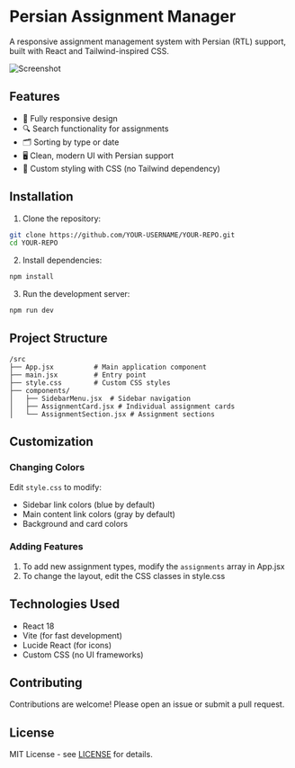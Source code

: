 # Persian Assignment Manager

A responsive assignment management system with Persian (RTL) support, built with React and Tailwind-inspired CSS.

![Screenshot](./screenshot.png)

## Features

- 📱 Fully responsive design
- 🔍 Search functionality for assignments
- 🗂 Sorting by type or date
- 🖥 Clean, modern UI with Persian support
- 🎨 Custom styling with CSS (no Tailwind dependency)

## Installation

1. Clone the repository:
```bash
git clone https://github.com/YOUR-USERNAME/YOUR-REPO.git
cd YOUR-REPO
```

2. Install dependencies:
```bash
npm install
```

3. Run the development server:
```bash
npm run dev
```

## Project Structure

```
/src
├── App.jsx          # Main application component
├── main.jsx         # Entry point
├── style.css        # Custom CSS styles
├── components/
│   ├── SidebarMenu.jsx  # Sidebar navigation
│   ├── AssignmentCard.jsx # Individual assignment cards
│   └── AssignmentSection.jsx # Assignment sections
```

## Customization

### Changing Colors
Edit `style.css` to modify:
- Sidebar link colors (blue by default)
- Main content link colors (gray by default)
- Background and card colors

### Adding Features
1. To add new assignment types, modify the `assignments` array in App.jsx
2. To change the layout, edit the CSS classes in style.css

## Technologies Used

- React 18
- Vite (for fast development)
- Lucide React (for icons)
- Custom CSS (no UI frameworks)

## Contributing

Contributions are welcome! Please open an issue or submit a pull request.

## License

MIT License - see [LICENSE](LICENSE) for details.
